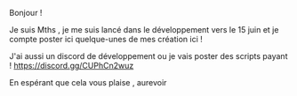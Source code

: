 Bonjour !

Je suis Mths , je me suis lancé dans le développement vers le 15 juin et je compte poster ici quelque-unes de mes création ici ! 

J'ai aussi un discord de développement ou je vais poster des scripts payant ! https://discord.gg/CUPhCn2wuz

En espérant que cela vous plaise , aurevoir
